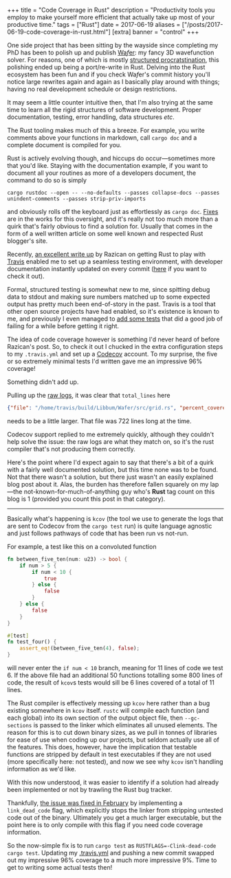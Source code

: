 +++
title = "Code Coverage in Rust"
description = "Productivity tools you employ to make yourself more efficient that actually take up most of your productive time."
tags = ["Rust"]
date = 2017-06-19
aliases = ["/posts/2017-06-19-code-coverage-in-rust.html"]
[extra]
banner = "control"
+++

One side project that has been sitting by the wayside since completing my PhD has been to polish up and publish [Wa*f*er](https://github.com/Libbum/Wafer): my fancy 3D wavefunction solver.
For reasons, one of which is mostly [structured procratstination](http://www.chronicle.com/article/How-to-ProcrastinateStill/93959), this polishing ended up being a port/re-write in Rust.
Delving into the Rust ecosystem has been fun and if you check Wa*f*er's commit history you'll notice large rewrites again and again as I basically play around with things; having no real development schedule or design restrictions.

It may seem a little counter intuitive then, that I'm also trying at the same time to learn all the rigid structures of software development.
Proper documentation, testing, error handling, data structures *etc*.

<!-- more -->
The Rust tooling makes much of this a breeze.
For example, you write comments above your functions in markdown, call `cargo doc` and a complete document is compiled for you.

Rust is actively evolving though, and hiccups do occur&mdash;sometimes more that you'd like.
Staying with the documentation example, if you want to document all your routines as more of a developers document, the command to do so is simply

```
cargo rustdoc --open -- --no-defaults --passes collapse-docs --passes unindent-comments --passes strip-priv-imports
```

and obviously rolls off the keyboard just as effortlessly as `cargo doc`.
[Fixes](https://github.com/rust-lang/cargo/issues/1520) are in the works for this oversight, and it's really not too much more than a quirk that's fairly obvious to find a solution for.
Usually that comes in the form of a well written article on some well known and respected Rust blogger's site.

Recently, [an excellent write up](https://medium.com/@Razican/continuous-integration-and-code-coverage-report-for-a-rust-project-5dfd4d68fbe5) by Razican on getting Rust to play with [Travis](https://travis-ci.org/) enabled me to set up a seamless testing environment, with developer documentation instantly updated on every commit ([here](https://libbum.github.io/Wafer/wafer/index.html) if you want to check it out).

Formal, structured testing is somewhat new to me, since spitting debug data to stdout and making sure numbers matched up to some expected output has pretty much been end-of-story in the past.
Travis is a tool that other open source projects have had enabled, so it's existence is known to me, and previously I even managed to [add some tests](https://github.com/JuliaEditorSupport/atom-language-julia/commit/4f249a64ffdb8133e7453cbc28f2573afd85016a) that did a good job of failing for a while before getting it right.

The idea of code coverage however is something I'd never heard of before Razican's post.
So, to check it out I chucked in the extra configuration steps to my `.travis.yml` and set up a [Codecov](https://codecov.io/) account.
To my surprise, the five or so extremely minimal tests I'd written gave me an impressive 96% coverage!

Something didn't add up.

Pulling up the [raw logs](https://codecov.s3.amazonaws.com/v4/raw/2017-06-05/D2380B539060047E6F2FB8FE6AEBA933/c495f03ffbdf8a845a7e0bfcf6e0ab0ef5d4750b/2a592f0c-9546-46d8-8951-5ecd48c3ccb0.txt), it was clear that `total_lines` here

```json
{"file": "/home/travis/build/Libbum/Wafer/src/grid.rs", "percent_covered": "100.00", "covered_lines": "35", "total_lines": "35"}
```

needs to be a little larger.
That file was 722 lines long at the time.

Codecov support replied to me extremely quickly, although they couldn't help solve the issue: the raw logs are what they match on, so it's the rust compiler that's not producing them correctly.

Here's the point where I'd expect again to say that there's a bit of a quirk with a fairly well documented solution, but this time none was to be found.
Not that there wasn't a solution, but there just wasn't an easily explained blog post about it.
Alas, the burden has therefore fallen squarely on my lap&mdash;the not-known-for-much-of-anything guy who's **Rust** tag count on this blog is 1 (provided you count this post in that category).

---

Basically what's happening is `kcov` (the tool we use to generate the logs that are sent to Codecov from the `cargo test` run) is quite language agnostic and just follows pathways of code that has been run vs not-run.

For example, a test like this on a convoluted function

```rust
fn between_five_ten(num: u23) -> bool {
    if num > 5 {
        if num < 10 {
            true
        } else {
            false
        }
    } else {
        false
    }
}

#[test]
fn test_four() {
    assert_eq!(between_five_ten(4), false);
}
```

will never enter the `if num < 10` branch, meaning for 11 lines of code we test 6.
If the above file had an additional 50 functions totalling some 800 lines of code, the result of `kcov`s tests would sill be 6 lines covered of a total of 11 lines.

The Rust compiler is effectively messing up `kcov` here rather than a bug existing somewhere in `kcov` itself.
`rustc` will compile each function (and each global) into its own section of the output object file, then `--gc-sections` is passed to the linker which eliminates all unused elements.
The reason for this is to cut down binary sizes, as we pull in tonnes of libraries for ease of use when coding up our projects, but seldom actually use all of the features.
This does, however, have the implication that testable functions are stripped by default in test executables if they are not used (more specifically here: not tested), and now we see why `kcov` isn't handling information as we'd like.

With this now understood, it was easier to identify if a solution had already been implemented or not by trawling the Rust bug tracker.

Thankfully, [the issue was fixed in February](https://github.com/rust-lang/rust/pull/31368) by implementing a `link_dead_code` flag, which explicitly stops the linker from stripping untested code out of the binary.
Ultimately you get a much larger executable, but the point here is to only compile with this flag if you need code coverage information.

So the now-simple fix is to run `cargo test` as `RUSTFLAGS=-Clink-dead-code cargo test`.
Updating my [.travis.yml](https://github.com/Libbum/Wafer/blob/master/.travis.yml) and pushing a new commit swapped out my impressive 96% coverage to a much more impressive 9%.
Time to get to writing some actual tests then!
